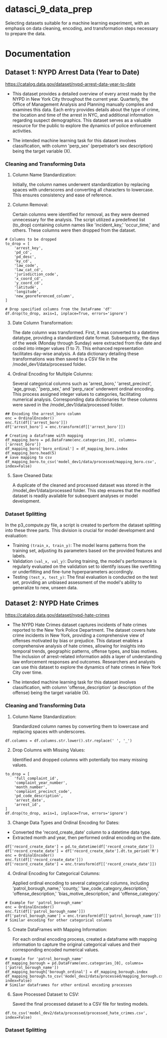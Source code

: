 # datasci_9_data_prep
Selecting datasets suitable for a machine learning experiment, with an emphasis on data cleaning, encoding, and transformation steps necessary to prepare the data.

# Documentation
## Dataset 1: NYPD Arrest Data (Year to Date)
https://catalog.data.gov/dataset/nypd-arrest-data-year-to-date 

- This dataset provides a detailed overview of every arrest made by the NYPD in New York City throughout the current year. Quarterly, the Office of Management Analysis and Planning manually compiles and examines this data. Each entry provides details about the type of crime, the location and time of the arrest in NYC, and additional information regarding suspect demographics. This dataset serves as a valuable resource for the public to explore the dynamics of police enforcement activities.

- The intended machine learning task for this dataset involves classification, with column 'perp_sex' (perpetrator’s sex description) being the target variable (X).

### Cleaning and Transforming Data

1. Column Name Standardization:

    Initially, the column names underwent standardization by replacing spaces with underscores and converting all characters to lowercase. This ensures consistency and ease of reference.

2. Column Removal:

      Certain columns were identified for removal, as they were deemed unnecessary for the analysis. The script utilized a predefined list (to_drop) containing column names like 'incident_key,' 'occur_time,' and others. These columns were then dropped from the dataset.
```
# Columns to be dropped
to_drop = [
    'arrest_key',
    'pd_cd',
    'pd_desc',
    'ky_cd',
    'law_code',
    'law_cat_cd',
    'jurisdiction_code',
    'x_coord_cd',
    'y_coord_cd',
    'latitude',
    'longitude',
    'new_georeferenced_column',
]

# Drop specified columns from the DataFrame 'df'
df.drop(to_drop, axis=1, inplace=True, errors='ignore')
```


3. Date Column Transformation:

    The date column was transformed. First, it was converted to a datetime datatype, providing a standardized date format. Subsequently, the days of the week (Monday through Sunday) were extracted from the date and coded into integer values (1 to 7). This enhanced representation facilitates day-wise analysis. A data dictionary detailing these transformations was then saved to a CSV file in the /model_dev1/data/processed folder.

4.  Ordinal Encoding for Multiple Columns:

      Several categorical columns such as 'arrest_boro,' 'arrest_precinct', 'age_group,' 'perp_sex,' and 'perp_race' underwent ordinal encoding. This process assigned integer values to categories, facilitating numerical analysis. Corresponding data dictionaries for these columns were saved in the /model_dev1/data/processed folder.
```
## Encoding the arrest_boro column
enc = OrdinalEncoder()
enc.fit(df[['arrest_boro']])
df['arrest_boro'] = enc.transform(df[['arrest_boro']])

# Creating a dataframe with mapping
df_mapping_boro = pd.DataFrame(enc.categories_[0], columns=['arrest_boro'])
df_mapping_boro['boro_ordinal'] = df_mapping_boro.index
df_mapping_boro.head(5)
# save mapping to csv
df_mapping_boro.to_csv('model_dev1/data/processed/mapping_boro.csv', index=False)
```

5. Save Cleaned Data:

   A duplicate of the cleaned and processed dataset was stored in the /model_dev1/data/processed folder. This step ensures that the modified dataset is readily available for subsequent analyses or model development.
   
### Dataset Splitting
In the p3_compute.py file, a script is created to perform the dataset splitting into these three parts. This division is crucial for model development and evaluation:

- Training ```(train_x, train_y)```: The model learns patterns from the training set, adjusting its parameters based on the provided features and labels.
- Validation ```(val_x, val_y)```: During training, the model's performance is regularly evaluated on the validation set to identify issues like overfitting or underfitting and fine-tune hyperparameters accordingly.
- Testing ```(test_x, test_y)```: The final evaluation is conducted on the test set, providing an unbiased assessment of the model's ability to generalize to new, unseen data.





## Dataset 2: NYPD Hate Crimes

https://catalog.data.gov/dataset/nypd-hate-crimes 

- The NYPD Hate Crimes dataset captures incidents of hate crimes reported to the New York Police Department. The dataset covers hate crime incidents in New York, providing a comprehensive view of offenses motivated by bias or prejudice. This dataset enables a comprehensive analysis of hate crimes, allowing for insights into temporal trends, geographic patterns, offense types, and bias motives. The inclusion of arrest-related information adds a layer of understanding law enforcement responses and outcomes. Researchers and analysts can use this dataset to explore the dynamics of hate crimes in New York City over time.

- The intended machine learning task for this dataset involves classification, with column 'offense_description' (a description of the offense) being the target variable (X).

  
### Cleaning and Transforming Data
1. Column Name Standardization:
   
   Standardized column names by converting them to lowercase and replacing spaces with underscores.
```
df.columns = df.columns.str.lower().str.replace(' ', '_')
```

2. Drop Columns with Missing Values:

    Identified and dropped columns with potentially too many missing values.
```
to_drop = [
    'full_complaint_id',
    'complaint_year_number',
    'month_number',
    'complaint_precinct_code',
    'pd_code_description',
    'arrest_date',
    'arrest_id',
]
df.drop(to_drop, axis=1, inplace=True, errors='ignore')

```
3. Change Data Types and Ordinal Encoding for Dates:
   
- Converted the 'record_create_date' column to a datetime data type.
- Extracted month and year, then performed ordinal encoding on the date.
```
df['record_create_date'] = pd.to_datetime(df['record_create_date'])
df['record_create_date'] = df['record_create_date'].dt.to_period('M')
enc = OrdinalEncoder()
enc.fit(df[['record_create_date']])
df['record_create_date'] = enc.transform(df[['record_create_date']])
```       
4. Ordinal Encoding for Categorical Columns:

    Applied ordinal encoding to several categorical columns, including 'patrol_borough_name,' 'county,' 'law_code_category_description,' 'offense_description,' 'bias_motive_description,' and 'offense_category.'
```
# Example for 'patrol_borough_name'
enc = OrdinalEncoder()
enc.fit(df[['patrol_borough_name']])
df['patrol_borough_name'] = enc.transform(df[['patrol_borough_name']])
# Similar encoding for other categorical columns
```

5. Create DataFrames with Mapping Information:

   For each ordinal encoding process, created a dataframe with mapping information to capture the original categorical values and their corresponding encoded numerical values.
```
# Example for 'patrol_borough_name'
df_mapping_borough = pd.DataFrame(enc.categories_[0], columns=['patrol_borough_name'])
df_mapping_borough['borough_ordinal'] = df_mapping_borough.index
df_mapping_borough.to_csv('model_dev2/data/processed/mapping_borough.csv', index=False)
# Similar dataframes for other ordinal encoding processes
```
6. Save Processed Dataset to CSV:

    Saved the final processed dataset to a CSV file for testing models.

```
df.to_csv('model_dev2/data/processed/processed_hate_crimes.csv', index=False)
```

### Dataset Splitting

